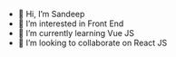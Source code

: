 - 👋 Hi, I’m Sandeep
- 👀 I’m interested in Front End
- 🌱 I’m currently learning Vue JS
- 💞️ I’m looking to collaborate on React JS

<!---
sandeepap11/sandeepap11 is a ✨ special ✨ repository because its `README.md` (this file) appears on your GitHub profile.
You can click the Preview link to take a look at your changes.
--->
